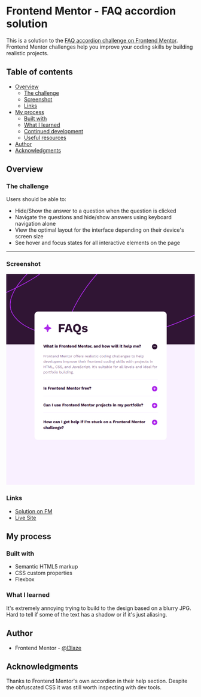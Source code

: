 # Frontend Mentor - FAQ accordion solution


This is a solution to the [FAQ accordion challenge on Frontend Mentor](https://www.frontendmentor.io/challenges/faq-accordion-wyfFdeBwBz). Frontend Mentor challenges help you improve your coding skills by building realistic projects. 


## Table of contents


- [Overview](#overview)
  - [The challenge](#the-challenge)
  - [Screenshot](#screenshot)
  - [Links](#links)
- [My process](#my-process)
  - [Built with](#built-with)
  - [What I learned](#what-i-learned)
  - [Continued development](#continued-development)
  - [Useful resources](#useful-resources)
- [Author](#author)
- [Acknowledgments](#acknowledgments)


## Overview


### The challenge


Users should be able to:


- Hide/Show the answer to a question when the question is clicked
- Navigate the questions and hide/show answers using keyboard navigation alone
- View the optimal layout for the interface depending on their device's screen size
- See hover and focus states for all interactive elements on the page


----


### Screenshot


![](assets/images/screenshot.png)


### Links


- [Solution on FM](https://your-solution-url.com)
- [Live Site](Frontend-Mentor-Solutions/FAQ-Accordion/index.html)


## My process


### Built with


- Semantic HTML5 markup
- CSS custom properties
- Flexbox


### What I learned


It's extremely annoying trying to build to the design based on a blurry JPG. Hard to tell if some of the text has a shadow or if it's just aliasing.


## Author


- Frontend Mentor - [@l3laze](https://www.frontendmentor.io/profile/l3laze)


## Acknowledgments


Thanks to Frontend Mentor's own accordion in their help section. Despite the obfuscated CSS it was still worth inspecting with dev tools.
